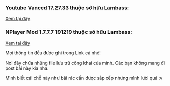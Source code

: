### Youtube Vanced 17.27.33 thuộc sở hữu Lambass:
[Xem tại đây](https://github.com/KevinNitroG/Public-Stuff/releases/tag/YoutubeVanced)
### NPlayer Mod 1.7.7.7 191219 thuộc sở hữu Lambass:
[Xem tại đây](https://github.com/KevinNitroG/Public-Stuff/releases/tag/Nplayer_1.7.7.7_191219)

Mọi thông tin đều được ghi trong Link cả nhé!

Nơi đây chứa những file lưu trữ công khai của mình. Các bạn không mang đi post bài này kia nha.

Mình biết cái chỗ này như bãi rác cần được sắp xếp nhưng mình lười quá :v
